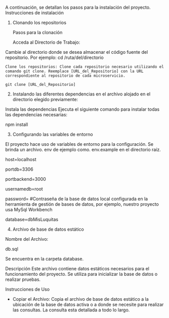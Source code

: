 A continuación, se detallan los pasos para la instalación del proyecto.
Instrucciones de instalación

1. Clonando los repositorios

	Pasos para la clonación

	Acceda al Directorio de Trabajo:

  Cambie al directorio donde se desea almacenar el código fuente del repositorio. Por ejemplo:
  cd /ruta/del/directorio

	Clone los repositorios: Clone cada repositorio necesario utilizando el comando git clone. Reemplace [URL_del_Repositorio] con la URL correspondiente al repositorio de cada microservicio.

	git clone [URL_del_Repositorio]

2. Instalando las diferentes dependencias en el archivo alojado en el directorio elegido previamente:

Instala las dependencias
Ejecuta el siguiente comando para instalar todas las dependencias necesarias:

npm install


3. Configurando las variables de entorno

El proyecto hace uso de variables de entorno para la configuración. Se brinda un archivo. env de ejemplo como. env.example en el directorio raíz.

host=localhost

portdb=3306

portbackend=3000

usernamedb=root

password= #Contraseña de la base de datos local configurada en la herramienta de gestión de bases de datos, por ejemplo, nuestro proyecto usa MySql Workbench

database=dbMisLuquitas

4. Archivo de base de datos estático

Nombre del Archivo: 

db.sql

Se encuentra en la carpeta database.

Descripción
Este archivo contiene datos estáticos necesarios para el funcionamiento del proyecto. Se utiliza para inicializar la base de datos o realizar pruebas.

Instrucciones de Uso
   - Copiar el Archivo:
Copia el archivo de base de datos estático a la ubicación de la base de datos activa o a donde se necesite para realizar las consultas.
La consulta esta detallada a todo lo largo.
